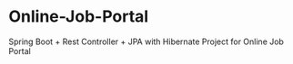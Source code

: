 # Online-Job-Portal
Spring Boot + Rest Controller + JPA with Hibernate Project for Online Job Portal
